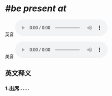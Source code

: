 # ***\#be present at*** 
英音
<audio src="./media/be present at1_AAC.aac" controls="controls"></audio>

美音
<audio src="./media/be present at2_AAC.aac" controls="controls"></audio>



  

英文释义
---
### 1.**出席……**  


